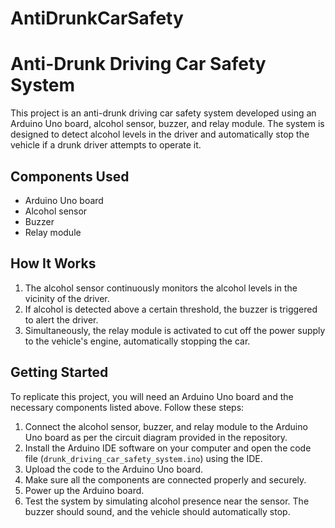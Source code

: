 # AntiDrunkCarSafety
# Anti-Drunk Driving Car Safety System

This project is an anti-drunk driving car safety system developed using an Arduino Uno board, alcohol sensor, buzzer, and relay module. The system is designed to detect alcohol levels in the driver and automatically stop the vehicle if a drunk driver attempts to operate it.

## Components Used
- Arduino Uno board
- Alcohol sensor
- Buzzer
- Relay module

## How It Works
1. The alcohol sensor continuously monitors the alcohol levels in the vicinity of the driver.
2. If alcohol is detected above a certain threshold, the buzzer is triggered to alert the driver.
3. Simultaneously, the relay module is activated to cut off the power supply to the vehicle's engine, automatically stopping the car.

## Getting Started
To replicate this project, you will need an Arduino Uno board and the necessary components listed above. Follow these steps:

1. Connect the alcohol sensor, buzzer, and relay module to the Arduino Uno board as per the circuit diagram provided in the repository.
2. Install the Arduino IDE software on your computer and open the code file (`drunk_driving_car_safety_system.ino`) using the IDE.
3. Upload the code to the Arduino Uno board.
4. Make sure all the components are connected properly and securely.
5. Power up the Arduino board.
6. Test the system by simulating alcohol presence near the sensor. The buzzer should sound, and the vehicle should automatically stop.



